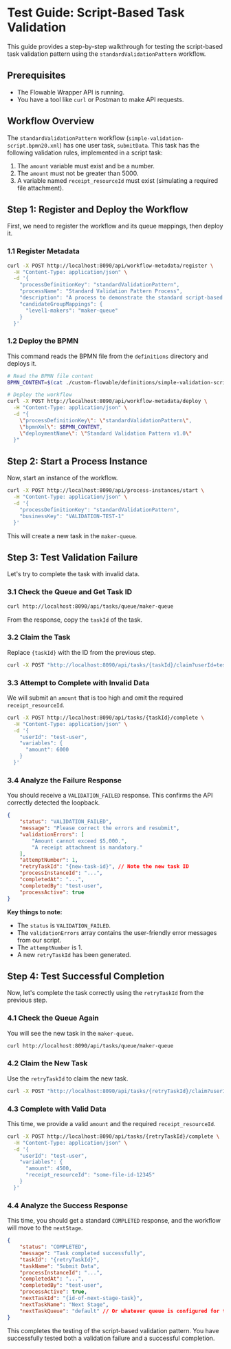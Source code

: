 # Test Guide: Script-Based Task Validation

This guide provides a step-by-step walkthrough for testing the script-based task validation pattern using the `standardValidationPattern` workflow.

## Prerequisites

- The Flowable Wrapper API is running.
- You have a tool like `curl` or Postman to make API requests.

## Workflow Overview

The `standardValidationPattern` workflow (`simple-validation-script.bpmn20.xml`) has one user task, `submitData`. This task has the following validation rules, implemented in a script task:

1.  The `amount` variable must exist and be a number.
2.  The `amount` must not be greater than 5000.
3.  A variable named `receipt_resourceId` must exist (simulating a required file attachment).

## Step 1: Register and Deploy the Workflow

First, we need to register the workflow and its queue mappings, then deploy it.

### 1.1 Register Metadata

```bash
curl -X POST http://localhost:8090/api/workflow-metadata/register \
  -H "Content-Type: application/json" \
  -d '{
    "processDefinitionKey": "standardValidationPattern",
    "processName": "Standard Validation Pattern Process",
    "description": "A process to demonstrate the standard script-based validation.",
    "candidateGroupMappings": {
      "level1-makers": "maker-queue"
    }
  }'
```

### 1.2 Deploy the BPMN

This command reads the BPMN file from the `definitions` directory and deploys it.

```bash
# Read the BPMN file content
BPMN_CONTENT=$(cat ./custom-flowable/definitions/simple-validation-script.bpmn20.xml | jq -Rs .)

# Deploy the workflow
curl -X POST http://localhost:8090/api/workflow-metadata/deploy \
  -H "Content-Type: application/json" \
  -d "{
    \"processDefinitionKey\": \"standardValidationPattern\",
    \"bpmnXml\": $BPMN_CONTENT,
    \"deploymentName\": \"Standard Validation Pattern v1.0\"
  }"
```

## Step 2: Start a Process Instance

Now, start an instance of the workflow.

```bash
curl -X POST http://localhost:8090/api/process-instances/start \
  -H "Content-Type: application/json" \
  -d '{
    "processDefinitionKey": "standardValidationPattern",
    "businessKey": "VALIDATION-TEST-1"
  }'
```

This will create a new task in the `maker-queue`.

## Step 3: Test Validation Failure

Let's try to complete the task with invalid data.

### 3.1 Check the Queue and Get Task ID

```bash
curl http://localhost:8090/api/tasks/queue/maker-queue
```

From the response, copy the `taskId` of the task.

### 3.2 Claim the Task

Replace `{taskId}` with the ID from the previous step.

```bash
curl -X POST "http://localhost:8090/api/tasks/{taskId}/claim?userId=test-user"
```

### 3.3 Attempt to Complete with Invalid Data

We will submit an `amount` that is too high and omit the required `receipt_resourceId`.

```bash
curl -X POST http://localhost:8090/api/tasks/{taskId}/complete \
  -H "Content-Type: application/json" \
  -d '{
    "userId": "test-user",
    "variables": {
      "amount": 6000
    }
  }'
```

### 3.4 Analyze the Failure Response

You should receive a `VALIDATION_FAILED` response. This confirms the API correctly detected the loopback.

```json
{
    "status": "VALIDATION_FAILED",
    "message": "Please correct the errors and resubmit",
    "validationErrors": [
        "Amount cannot exceed $5,000.",
        "A receipt attachment is mandatory."
    ],
    "attemptNumber": 1,
    "retryTaskId": "{new-task-id}", // Note the new task ID
    "processInstanceId": "...",
    "completedAt": "...",
    "completedBy": "test-user",
    "processActive": true
}
```

**Key things to note:**
- The `status` is `VALIDATION_FAILED`.
- The `validationErrors` array contains the user-friendly error messages from our script.
- The `attemptNumber` is 1.
- A new `retryTaskId` has been generated.

## Step 4: Test Successful Completion

Now, let's complete the task correctly using the `retryTaskId` from the previous step.

### 4.1 Check the Queue Again

You will see the new task in the `maker-queue`.

```bash
curl http://localhost:8090/api/tasks/queue/maker-queue
```

### 4.2 Claim the New Task

Use the `retryTaskId` to claim the new task.

```bash
curl -X POST "http://localhost:8090/api/tasks/{retryTaskId}/claim?userId=test-user"
```

### 4.3 Complete with Valid Data

This time, we provide a valid `amount` and the required `receipt_resourceId`.

```bash
curl -X POST http://localhost:8090/api/tasks/{retryTaskId}/complete \
  -H "Content-Type: application/json" \
  -d '{
    "userId": "test-user",
    "variables": {
      "amount": 4500,
      "receipt_resourceId": "some-file-id-12345"
    }
  }'
```

### 4.4 Analyze the Success Response

This time, you should get a standard `COMPLETED` response, and the workflow will move to the `nextStage`.

```json
{
    "status": "COMPLETED",
    "message": "Task completed successfully",
    "taskId": "{retryTaskId}",
    "taskName": "Submit Data",
    "processInstanceId": "...",
    "completedAt": "...",
    "completedBy": "test-user",
    "processActive": true,
    "nextTaskId": "{id-of-next-stage-task}",
    "nextTaskName": "Next Stage",
    "nextTaskQueue": "default" // Or whatever queue is configured for the next task
}
```

This completes the testing of the script-based validation pattern. You have successfully tested both a validation failure and a successful completion.
